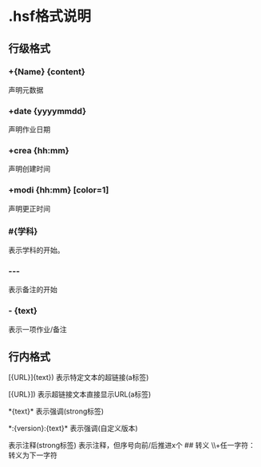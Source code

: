 # .hsf格式说明

## 行级格式

### +{Name} {content}

声明元数据

### +date {yyyymmdd}

声明作业日期

### +crea {hh:mm}

声明创建时间

### +modi {hh:mm} \[color=1]

声明更正时间

### #{学科}

表示学科的开始。

### ---

表示备注的开始

### - {text}

表示一项作业/备注

## 行内格式

\[{URL}]{text})
            表示特定文本的超链接(a标签)

\[{URL}])   表示超链接文本直接显示URL(a标签)

\*{text}*   表示强调(strong标签)

\*:{version}:{text}*
            表示强调(自定义版本)

<?>         表示注释(strong标签)

<?{+/-}{x}> 表示注释，但序号向前/后推进x个

## 转义

\\+任一字符：转义为下一字符
